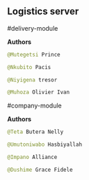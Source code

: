  ## Logistics server

 #delivery-module

**Authors**
```java
@Mutegetsi Prince 

@Nkubito Pacis

@Niyigena tresor

@Muhoza Olivier Ivan
```
#company-module

**Authors**
```java
@Teta Butera Nelly

@Umutoniwabo Hasbiyallah

@Impano Alliance

@Dushime Grace Fidele
```
